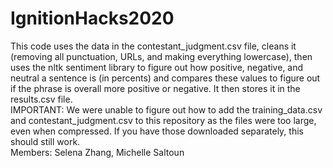 # IgnitionHacks2020
This code uses the data in the contestant_judgment.csv file, cleans it (removing all punctuation, URLs, and making everything lowercase), then uses the nltk sentiment library to figure out how positive, negative, and neutral a sentence is (in percents) and compares these values to figure out if the phrase is overall more positive or negative. It then stores it in the results.csv file.  
IMPORTANT: We were unable to figure out how to add the training_data.csv and contestant_judgment.csv to this repository as the files were too large, even when compressed. If you have those downloaded separately, this should still work.  
Members: Selena Zhang, Michelle Saltoun
